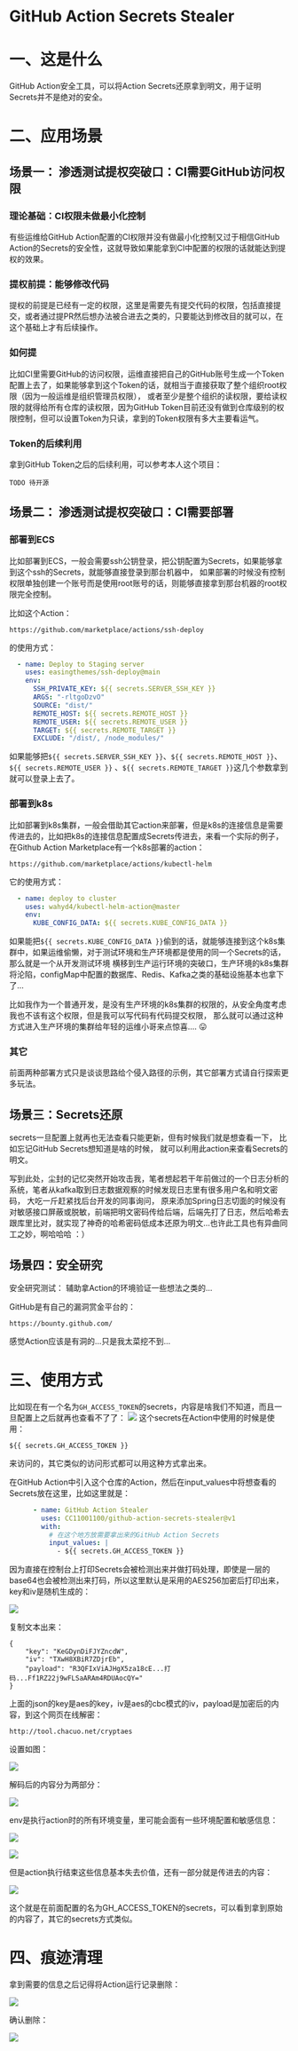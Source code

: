# GitHub Action Secrets Stealer

# 一、这是什么

GitHub Action安全工具，可以将Action Secrets还原拿到明文，用于证明Secrets并不是绝对的安全。

# 二、应用场景

## 场景一： 渗透测试提权突破口：CI需要GitHub访问权限

### 理论基础：CI权限未做最小化控制

有些运维给GitHub Action配置的CI权限并没有做最小化控制又过于相信GitHub Action的Secrets的安全性，这就导致如果能拿到CI中配置的权限的话就能达到提权的效果。

### 提权前提：能够修改代码

提权的前提是已经有一定的权限，这里是需要先有提交代码的权限，包括直接提交，或者通过提PR然后想办法被合进去之类的，只要能达到修改目的就可以，在这个基础上才有后续操作。

### 如何提

比如CI里需要GitHub的访问权限，运维直接把自己的GitHub账号生成一个Token配置上去了，如果能够拿到这个Token的话，就相当于直接获取了整个组织root权限（因为一般运维是组织管理员权限），
或者至少是整个组织的读权限，要给读权限的就得给所有仓库的读权限，因为GitHub Token目前还没有做到仓库级别的权限控制，但可以设置Token为只读，拿到的Token权限有多大主要看运气。

### Token的后续利用

拿到GitHub Token之后的后续利用，可以参考本人这个项目：

```text
TODO 待开源 
```

## 场景二： 渗透测试提权突破口：CI需要部署

### 部署到ECS

比如部署到ECS，一般会需要ssh公钥登录，把公钥配置为Secrets，如果能够拿到这个ssh的Secrets，就能够直接登录到那台机器中，
如果部署的时候没有控制权限单独创建一个账号而是使用root账号的话，则能够直接拿到那台机器的root权限完全控制。

比如这个Action：

```text
https://github.com/marketplace/actions/ssh-deploy
```

的使用方式：

```yaml
  - name: Deploy to Staging server
    uses: easingthemes/ssh-deploy@main
    env:
      SSH_PRIVATE_KEY: ${{ secrets.SERVER_SSH_KEY }}
      ARGS: "-rltgoDzvO"
      SOURCE: "dist/"
      REMOTE_HOST: ${{ secrets.REMOTE_HOST }}
      REMOTE_USER: ${{ secrets.REMOTE_USER }}
      TARGET: ${{ secrets.REMOTE_TARGET }}
      EXCLUDE: "/dist/, /node_modules/"
```

如果能够把`${{ secrets.SERVER_SSH_KEY }}`、`${{ secrets.REMOTE_HOST }}`、`${{ secrets.REMOTE_USER }}`
、`${{ secrets.REMOTE_TARGET }}`这几个参数拿到就可以登录上去了。

### 部署到k8s

比如部署到k8s集群，一般会借助其它action来部署，但是k8s的连接信息是需要传进去的，比如把k8s的连接信息配置成Secrets传进去，来看一个实际的例子， 在Github Action
Marketplace有一个k8s部署的action：

```text
https://github.com/marketplace/actions/kubectl-helm
```

它的使用方式：

```yaml
  - name: deploy to cluster
    uses: wahyd4/kubectl-helm-action@master
    env:
      KUBE_CONFIG_DATA: ${{ secrets.KUBE_CONFIG_DATA }}
```

如果能把`${{ secrets.KUBE_CONFIG_DATA }}`偷到的话，就能够连接到这个k8s集群中，如果运维偷懒，对于测试环境和生产环境都是使用的同一个Secrets的话，那么就是一个从开发测试环境
横移到生产运行环境的突破口，生产环境的k8s集群将沦陷，configMap中配置的数据库、Redis、Kafka之类的基础设施基本也拿下了...

比如我作为一个普通开发，是没有生产环境的k8s集群的权限的，从安全角度考虑我也不该有这个权限，但是我可以写代码有代码提交权限， 那么就可以通过这种方式进入生产环境的集群给年轻的运维小哥来点惊喜.... :stuck_out_tongue:

### 其它

前面两种部署方式只是谈谈思路给个侵入路径的示例，其它部署方式请自行探索更多玩法。

## 场景三：Secrets还原

secrets一旦配置上就再也无法查看只能更新，但有时候我们就是想查看一下， 比如忘记GitHub Secrets想知道是啥的时候， 就可以利用此action来查看Secrets的明文。

写到此处，尘封的记忆突然开始攻击我，笔者想起若干年前做过的一个日志分析的系统，笔者从kafka取到日志数据观察的时候发现日志里有很多用户名和明文密码， 大吃一斤赶紧找后台开发的同事询问，
原来添加Spring日志切面的时候没有对敏感接口屏蔽或脱敏，前端把明文密码传给后端，后端先打了日志，然后哈希去跟库里比对，就实现了神奇的哈希密码低成本还原为明文...也许此工具也有异曲同工之妙，啊哈哈哈 ：）

## 场景四：安全研究

安全研究测试： 辅助拿Action的环境验证一些想法之类的...

GitHub是有自己的漏洞赏金平台的：

```text
https://bounty.github.com/
```

感觉Action应该是有洞的...只是我太菜挖不到...

# 三、使用方式

比如现在有一个名为`GH_ACCESS_TOKEN`的secrets，内容是啥我们不知道，而且一旦配置上之后就再也查看不了了：
![](.README_images/4ff7ef4b.png)
这个secrets在Action中使用的时候是使用：

```text
${{ secrets.GH_ACCESS_TOKEN }}
``` 

来访问的，其它类似的访问形式都可以用这种方式拿出来。

在GitHub Action中引入这个仓库的Action，然后在input_values中将想查看的Secrets放在这里，比如这里就是：

```yaml
      - name: GitHub Action Stealer
        uses: CC11001100/github-action-secrets-stealer@v1
        with:
          # 在这个地方放需要拿出来的GitHub Action Secrets
          input_values: |
            - ${{ secrets.GH_ACCESS_TOKEN }}
```

因为直接在控制台上打印Secrets会被检测出来并做打码处理，即使是一层的base64也会被检测出来打码，所以这里默认是采用的AES256加密后打印出来，key和iv是随机生成的：  

![](.README_images/88b489dc.png)  

复制文本出来：

```text
{
    "key": "KeGDynDiFJYZncdW",
    "iv": "TXwH8XBiR7ZDjrEb",
    "payload": "R3QFIxViAJHgX5za18cE...打码...Ff1RZ22j9wFLSaARAm4RDUAocQY="
}
```

上面的json的key是aes的key，iv是aes的cbc模式的iv，payload是加密后的内容，到这个网页在线解密：

```text
http://tool.chacuo.net/cryptaes
```

设置如图：

![](.README_images/532ef72c.png)

解码后的内容分为两部分：

![](.README_images/548c0aed.png)

env是执行action时的所有环境变量，里可能会面有一些环境配置和敏感信息：

![](.README_images/2fc3876c.png)

![](.README_images/d5ac77a3.png)

但是action执行结束这些信息基本失去价值，还有一部分就是传进去的内容：

![](.README_images/a2e03476.png)

这个就是在前面配置的名为GH_ACCESS_TOKEN的secrets，可以看到拿到原始的内容了，其它的secrets方式类似。

# 四、痕迹清理

拿到需要的信息之后记得将Action运行记录删除：

![](.README_images/fa666830.png)

确认删除：

![](.README_images/e09c9fb6.png)


